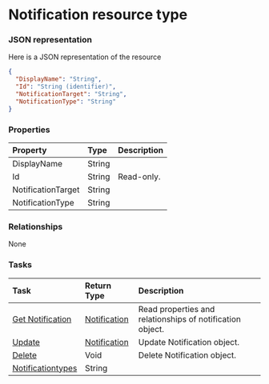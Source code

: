 # Notification resource type



### JSON representation

Here is a JSON representation of the resource

```json
{
  "DisplayName": "String",
  "Id": "String (identifier)",
  "NotificationTarget": "String",
  "NotificationType": "String"
}

```
### Properties
| Property	   | Type	|Description|
|:---------------|:--------|:----------|
|DisplayName|String||
|Id|String| Read-only.|
|NotificationTarget|String||
|NotificationType|String||

### Relationships
None


### Tasks

| Task		   | Return Type	|Description|
|:---------------|:--------|:----------|
|[Get Notification](../api/notification_get.md) | [Notification](notification.md) |Read properties and relationships of notification object.|
|[Update](../api/notification_update.md) | [Notification](notification.md)	|Update Notification object. |
|[Delete](../api/notification_delete.md) | Void	|Delete Notification object. |
|[Notificationtypes](../api/notification_notificationtypes.md)|String||

<!-- uuid: c10e4671-666c-47c1-b9d6-4ff522bb99ab
2015-10-12 23:19:39 UTC -->
